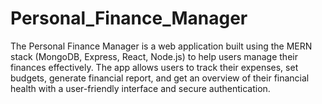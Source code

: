 # Personal_Finance_Manager
The Personal Finance Manager is a web application built using the MERN stack (MongoDB, Express, React, Node.js) to help users manage their finances effectively. The app allows users to track their expenses, set budgets, generate financial report, and get an overview of their financial health with a user-friendly interface and secure authentication.
